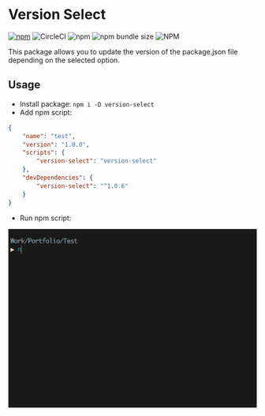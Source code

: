 # Version Select

[![npm](https://img.shields.io/npm/v/version-select)](https://www.npmjs.com/package/version-select)
![CircleCI](https://img.shields.io/circleci/build/github/dm-grinko/version-select)
![npm](https://img.shields.io/npm/dw/version-select) ![npm bundle size](https://img.shields.io/bundlephobia/min/version-select)
![NPM](https://img.shields.io/npm/l/version-select)

This package allows you to update the version of the package.json file depending on the selected option.

## Usage

- Install package: `npm i -D version-select`
- Add npm script:

``` json
{
    "name": "test",
    "version": "1.0.0",
    "scripts": {
        "version-select": "version-select"
    },
    "devDependencies": {
        "version-select": "^1.0.6"
    }
}
```

- Run npm script:

![version-select](version-select.gif)
